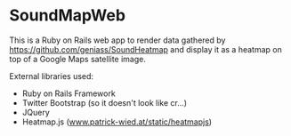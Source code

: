 SoundMapWeb
===========

This is a Ruby on Rails web app to render data gathered by https://github.com/geniass/SoundHeatmap and display it as a heatmap on top of a Google Maps satellite image.

External libraries used:
* Ruby on Rails Framework
* Twitter Bootstrap (so it doesn't look like cr...)
* JQuery
* Heatmap.js (www.patrick-wied.at/static/heatmapjs)
